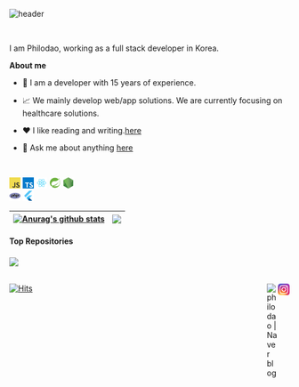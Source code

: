 ![header](https://capsule-render.vercel.app/api?type=waving&color=auto&height=200&text=Welcome!&animation=fadeIn&fontSize=80&fontAlignY=35)

<br />

I am Philodao, working as a full stack developer in Korea.

**About me**

- 💼 I am a developer with 15 years of experience.

- 📈 We mainly develop web/app solutions. We are currently focusing on healthcare solutions.

- ❤️ I like reading and writing.[here](https://blog.naver.com/philodao)

- 💬 Ask me about anything [here](https://github.com/philodao/philodao/issues)


<br/>


<code><img height="20" alt="javascript" src="https://raw.githubusercontent.com/github/explore/80688e429a7d4ef2fca1e82350fe8e3517d3494d/topics/javascript/javascript.png"></code>
<code><img height="20" alt="typescript" src="https://raw.githubusercontent.com/github/explore/80688e429a7d4ef2fca1e82350fe8e3517d3494d/topics/typescript/typescript.png"></code>
<code><img height="20" alt="react" src="https://raw.githubusercontent.com/github/explore/80688e429a7d4ef2fca1e82350fe8e3517d3494d/topics/react/react.png"></code>
<code><img height="20" alt="graphql" src="https://raw.githubusercontent.com/github/explore/5c058a388828bb5fde0bcafd4bc867b5bb3f26f3/topics/spring-boot/spring-boot.png"></code>
<code><img height="20" alt="nodejs" src="https://raw.githubusercontent.com/github/explore/80688e429a7d4ef2fca1e82350fe8e3517d3494d/topics/nodejs/nodejs.png"></code>   
<code><img height="20" alt="nodejs" src="https://raw.githubusercontent.com/github/explore/80688e429a7d4ef2fca1e82350fe8e3517d3494d/topics/php/php.png"></code>
<code><img height="20" alt="nodejs" src="https://raw.githubusercontent.com/github/explore/80688e429a7d4ef2fca1e82350fe8e3517d3494d/topics/flutter/flutter.png"></code>

  
| <a href="https://github.com/philodao/philodao"><img align="center" src="https://github-readme-stats.vercel.app/api?username=jeongseong2&show_icons=true&include_all_commits=true&theme=buefy&hide_border=true" alt="Anurag's github stats" /></a> | <a href="https://github.com/philodao/philodao"><img align="center" src="https://github-readme-stats.vercel.app/api/top-langs/?username=jeongseong2&layout=compact&theme=buefy&hide_border=true" /></a> |
| ------------- | ------------- |

  
#### Top Repositories


<a href="https://github.com/anuraghazra/github-readme-stats">
  <img align="center" src="https://github-readme-stats.vercel.app/api/pin/?username=jeongseong2&repo=philodao&theme=buefy" />
</a>

<br />
<br />

[![Hits](https://hits.seeyoufarm.com/api/count/incr/badge.svg?url=https%3A%2F%2Fgithub.com%2Flhjbg0821&count_bg=%2379C83D&title_bg=%23555555&icon=&icon_color=%23E7E7E7&title=hits&edge_flat=false)](https://hits.seeyoufarm.com)
<a href="https://www.instagram.com/philodao">
<img align="right" alt="philodao | winstagram" width="21px" src="https://github.com/github/explore/blob/main/topics/instagram/instagram.png" />
</a>
<a href="https://blog.naver.com/philodao">
  <img align="right" alt="philodao | Naver blog" width="20px" src="https://user-images.githubusercontent.com/91887888/145205204-8041d35b-ee54-48f9-9c0d-32a5e01d2ac7.png" />
</a>
<!--
**jeongseong2/jeongseong2** is a ✨ _special_ ✨ repository because its `README.md` (this file) appears on your GitHub profile.

Here are some ideas to get you started:

- 🔭 I’m currently working on ...
- 🌱 I’m currently learning ...
- 👯 I’m looking to collaborate on ...
- 🤔 I’m looking for help with ...
- 💬 Ask me about ...
- 📫 How to reach me: ...
- 😄 Pronouns: ...
- ⚡ Fun fact: ...
-->
